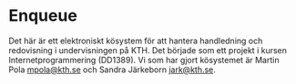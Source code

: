 # Enqueue
Det här är ett elektroniskt kösystem för att hantera handledning och redovisning i undervisningen på KTH. Det började som ett projekt i kursen Internetprogrammering (DD1389). Vi som har gjort kösystemet är Martin Pola <mpola@kth.se> och Sandra Järkeborn <jark@kth.se>.
